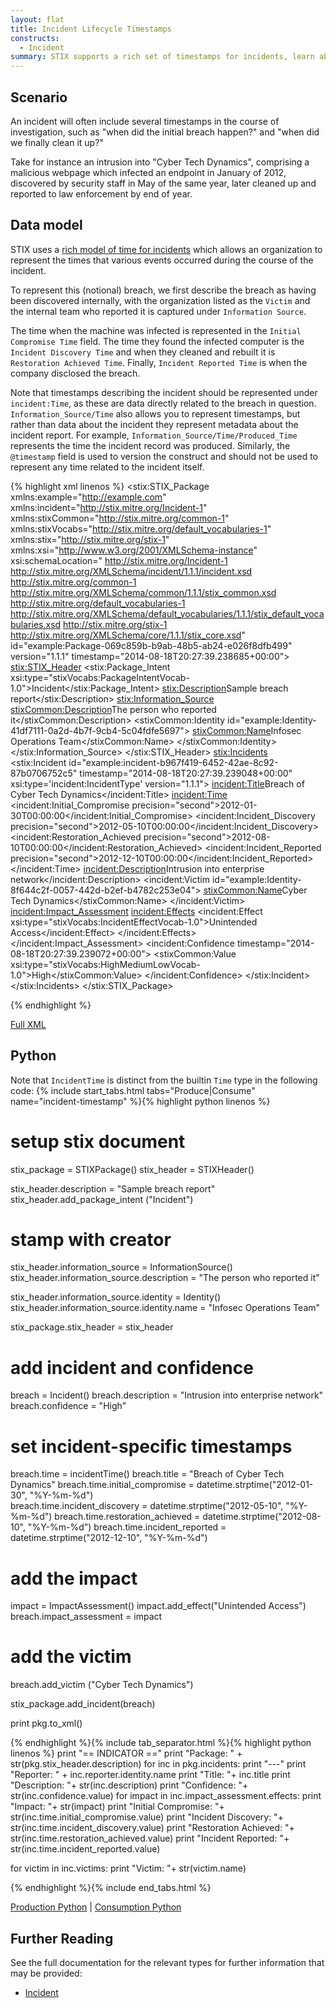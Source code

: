 ```yaml
---
layout: flat
title: Incident Lifecycle Timestamps
constructs:
  - Incident
summary: STIX supports a rich set of timestamps for incidents, learn about them here.
---
```



## Scenario

An incident will often include several timestamps in the course of investigation, such as "when did the initial breach happen?" and "when did we finally clean it up?"

Take for instance an intrusion into "Cyber Tech Dynamics", comprising a malicious webpage which infected an endpoint in January of 2012, discovered by security staff in May of the same year, later cleaned up and reported to law enforcement by end of year.  

## Data model

STIX uses a [rich model of time for incidents](/data-model/{{site.current_version}}/incident/TimeType) which allows an organization to represent the times that various events occurred during the course of the incident. 

To represent this (notional) breach, we first describe the breach as having been discovered internally, with the organization listed as the `Victim` and the internal team who reported it is captured under `Information Source`.

The time when the machine was infected is represented in the `Initial Compromise Time` field. The time they found the infected computer is the `Incident Discovery Time` and when they cleaned and rebuilt it is `Restoration Achieved Time`. Finally, `Incident Reported Time` is when the company disclosed the breach.

Note that timestamps describing the incident should be represented under `incident:Time`, as these are data directly related to the breach in question. `Information_Source/Time` also allows you to represent timestamps, but rather than data about the incident they represent metadata about the incident report. For example, `Information_Source/Time/Produced_Time` represents the time the incident record was produced. Similarly, the `@timestamp` field is used to version the construct and should not be used to represent any time related to the incident itself.

{% highlight xml linenos %}
<stix:STIX_Package 
	xmlns:example="http://example.com"
	xmlns:incident="http://stix.mitre.org/Incident-1"
	xmlns:stixCommon="http://stix.mitre.org/common-1"
	xmlns:stixVocabs="http://stix.mitre.org/default_vocabularies-1"
	xmlns:stix="http://stix.mitre.org/stix-1"
	xmlns:xsi="http://www.w3.org/2001/XMLSchema-instance"
	xsi:schemaLocation="
	http://stix.mitre.org/Incident-1 http://stix.mitre.org/XMLSchema/incident/1.1.1/incident.xsd
	http://stix.mitre.org/common-1 http://stix.mitre.org/XMLSchema/common/1.1.1/stix_common.xsd
	http://stix.mitre.org/default_vocabularies-1 http://stix.mitre.org/XMLSchema/default_vocabularies/1.1.1/stix_default_vocabularies.xsd
	http://stix.mitre.org/stix-1 http://stix.mitre.org/XMLSchema/core/1.1.1/stix_core.xsd" id="example:Package-069c859b-b9ab-48b5-ab24-e026f8dfb499" version="1.1.1" timestamp="2014-08-18T20:27:39.238685+00:00">
    <stix:STIX_Header>
        <stix:Package_Intent xsi:type="stixVocabs:PackageIntentVocab-1.0">Incident</stix:Package_Intent>
        <stix:Description>Sample breach report</stix:Description>
        <stix:Information_Source>
            <stixCommon:Description>The person who reported it</stixCommon:Description>
            <stixCommon:Identity id="example:Identity-41df7111-0a2d-4b7f-9cb4-5c04fdfe5697">
                <stixCommon:Name>Infosec Operations Team</stixCommon:Name>
            </stixCommon:Identity>
        </stix:Information_Source>
    </stix:STIX_Header>
    <stix:Incidents>
        <stix:Incident id="example:incident-b967f419-6452-42ae-8c92-87b0706752c5" timestamp="2014-08-18T20:27:39.239048+00:00" xsi:type='incident:IncidentType' version="1.1.1">
            <incident:Title>Breach of Cyber Tech Dynamics</incident:Title>
            <incident:Time>
                <incident:Initial_Compromise precision="second">2012-01-30T00:00:00</incident:Initial_Compromise>
                <incident:Incident_Discovery precision="second">2012-05-10T00:00:00</incident:Incident_Discovery>
                <incident:Restoration_Achieved precision="second">2012-08-10T00:00:00</incident:Restoration_Achieved>
                <incident:Incident_Reported precision="second">2012-12-10T00:00:00</incident:Incident_Reported>
            </incident:Time>
            <incident:Description>Intrusion into enterprise network</incident:Description>
            <incident:Victim id="example:Identity-8f644c2f-0057-442d-b2ef-b4782c253e04">
                <stixCommon:Name>Cyber Tech Dynamics</stixCommon:Name>
            </incident:Victim>
            <incident:Impact_Assessment>
                <incident:Effects>
                    <incident:Effect xsi:type="stixVocabs:IncidentEffectVocab-1.0">Unintended Access</incident:Effect>
                </incident:Effects>
            </incident:Impact_Assessment>
            <incident:Confidence timestamp="2014-08-18T20:27:39.239072+00:00">
                <stixCommon:Value xsi:type="stixVocabs:HighMediumLowVocab-1.0">High</stixCommon:Value>
            </incident:Confidence>
        </stix:Incident>
    </stix:Incidents>
</stix:STIX_Package>


{% endhighlight %}

[Full XML](sample.xml)

## Python

Note that `IncidentTime` is distinct from the builtin `Time` type in the following code:
{% include start_tabs.html tabs="Produce|Consume" name="incident-timestamp" %}{% highlight python linenos %}


# setup stix document
stix_package = STIXPackage()
stix_header = STIXHeader()

stix_header.description = "Sample breach report" 
stix_header.add_package_intent ("Incident")

# stamp with creator
stix_header.information_source = InformationSource()
stix_header.information_source.description = "The person who reported it"

stix_header.information_source.identity = Identity()
stix_header.information_source.identity.name = "Infosec Operations Team"

stix_package.stix_header = stix_header

# add incident and confidence
breach = Incident()
breach.description = "Intrusion into enterprise network"
breach.confidence = "High"

# set incident-specific timestamps
breach.time = incidentTime()
breach.title = "Breach of Cyber Tech Dynamics"
breach.time.initial_compromise = datetime.strptime("2012-01-30", "%Y-%m-%d")  
breach.time.incident_discovery = datetime.strptime("2012-05-10", "%Y-%m-%d") 
breach.time.restoration_achieved = datetime.strptime("2012-08-10", "%Y-%m-%d") 
breach.time.incident_reported = datetime.strptime("2012-12-10", "%Y-%m-%d") 

# add the impact
impact = ImpactAssessment()
impact.add_effect("Unintended Access")
breach.impact_assessment = impact

# add the victim
breach.add_victim ("Cyber Tech Dynamics")

stix_package.add_incident(breach)

print pkg.to_xml()


{% endhighlight %}{% include tab_separator.html %}{% highlight python linenos %}
print "== INDICATOR =="
print "Package: " + str(pkg.stix_header.description)
for inc in pkg.incidents:
print "---"
print "Reporter: " + inc.reporter.identity.name
print "Title: "+ inc.title
print "Description: "+ str(inc.description)
print "Confidence: "+ str(inc.confidence.value)
for impact in inc.impact_assessment.effects:
    print "Impact: "+ str(impact)
print "Initial Compromise: "+ str(inc.time.initial_compromise.value)
print "Incident Discovery: "+ str(inc.time.incident_discovery.value)
print "Restoration Achieved: "+ str(inc.time.restoration_achieved.value)
print "Incident Reported: "+ str(inc.time.incident_reported.value)

for victim in inc.victims:
    print "Victim: "+ str(victim.name)

{% endhighlight %}{% include end_tabs.html %}

[Production Python](incident-timestamps_producer.py) | [Consumption Python](incident-timestamps_consumer.py)

## Further Reading

See the full documentation for the relevant types for further information that may be provided:

* [Incident](/data-model/{{site.current_version}}/incident/IncidentType)
